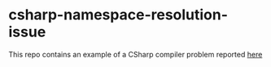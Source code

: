 # csharp-namespace-resolution-issue
This repo contains an example of a CSharp compiler problem reported [here](https://github.com/dotnet/core/issues/2033)
